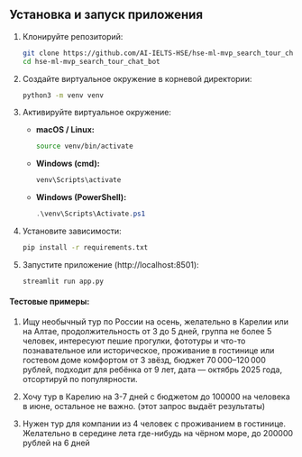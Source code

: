 ## Установка и запуск приложения

1. Клонируйте репозиторий:
    ```bash
    git clone https://github.com/AI-IELTS-HSE/hse-ml-mvp_search_tour_chat_bot.git
    cd hse-ml-mvp_search_tour_chat_bot
    ```

2. Создайте виртуальное окружение в корневой директории:
    ```bash
    python3 -m venv venv
    ```

3. Активируйте виртуальное окружение:

    - **macOS / Linux:**
        ```bash
        source venv/bin/activate
        ```

    - **Windows (cmd):**
        ```cmd
        venv\Scripts\activate
        ```

    - **Windows (PowerShell):**
        ```powershell
        .\venv\Scripts\Activate.ps1
        ```

4. Установите зависимости:
    ```bash
    pip install -r requirements.txt
    ```

5. Запустите приложение (http://localhost:8501):
    ```bash
    streamlit run app.py
    ```

#### Тестовые примеры: 
1. Ищу необычный тур по России на осень, желательно в Карелии или на Алтае, продолжительность от 3 до 5 дней, группа не более 5 человек, интересуют пешие прогулки, фототуры и что-то познавательное или историческое, проживание в гостинице или гостевом доме комфортом от 3 звёзд, бюджет 70 000–120 000 рублей, подходит для ребёнка от 9 лет, дата — октябрь 2025 года, отсортируй по популярности.

2. Хочу тур в Карелию на 3-7 дней с бюджетом до 100000 на человека в июне, остальное не важно. (этот запрос выдаёт результаты)

3. Нужен тур для компании из 4 человек с проживанием в гостинице. Желательно в середине лета где-нибудь на чёрном море, до 200000 рублей на 6 дней